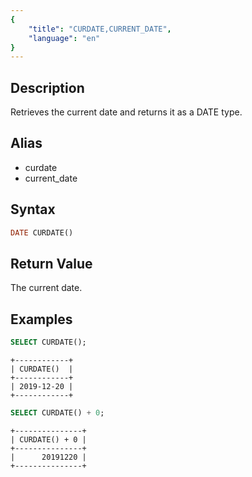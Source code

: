 ```yaml
---
{
    "title": "CURDATE,CURRENT_DATE",
    "language": "en"
}
---
```


<!-- 
Licensed to the Apache Software Foundation (ASF) under one
or more contributor license agreements.  See the NOTICE file
distributed with this work for additional information
regarding copyright ownership.  The ASF licenses this file
to you under the Apache License, Version 2.0 (the
"License"); you may not use this file except in compliance
with the License.  You may obtain a copy of the License at

  http://www.apache.org/licenses/LICENSE-2.0

Unless required by applicable law or agreed to in writing,
software distributed under the License is distributed on an
"AS IS" BASIS, WITHOUT WARRANTIES OR CONDITIONS OF ANY
KIND, either express or implied.  See the License for the
specific language governing permissions and limitations
under the License.
-->

## Description

Retrieves the current date and returns it as a DATE type.

## Alias

- curdate
- current_date

## Syntax

```sql
DATE CURDATE()
```

## Return Value

The current date.

## Examples 

```sql
SELECT CURDATE();
```

```text
+------------+
| CURDATE()  |
+------------+
| 2019-12-20 |
+------------+
```

```sql
SELECT CURDATE() + 0;
```

```text
+---------------+
| CURDATE() + 0 |
+---------------+
|      20191220 |
+---------------+
```